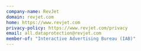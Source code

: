 ```yaml
---
company-name: RevJet
domain: revjet.com
home: https://www.revjet.com
privacy-policy: https://www.revjet.com/privacy
email: all.dataprotection@revjet.com
member-of: "Interactive Advertising Bureau (IAB)"
---
```




